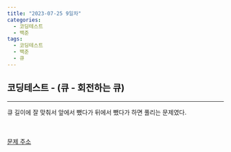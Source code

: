 ```yaml
---
title: "2023-07-25 9일차"
categories:
  - 코딩테스트
  - 백준
tags:
  - 코딩테스트
  - 백준
  - 큐
---
```

<h2>코딩테스트 - (큐 - 회전하는 큐)</h2>

---
<script src="https://gist.github.com/harimyong/505880e3396629d0d1258edc541bfa0f.js"></script>
<p>큐 길이에 잘 맞춰서 앞에서 뺐다가 뒤에서 뺐다가 하면 풀리는 문제였다. </p>

<br><br>
<a href="https://www.acmicpc.net/problem/1021">문제 주소<a>
